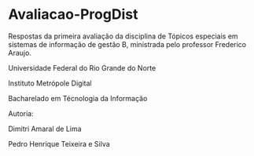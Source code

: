 # Avaliacao-ProgDist
Respostas da primeira avaliação da disciplina de Tópicos especiais em sistemas de informação de gestão B, ministrada pelo professor Frederico Araujo.

Universidade Federal do Rio Grande do Norte 

Instituto Metrópole Digital

Bacharelado em Técnologia da Informação

Autoria:

  Dimitri Amaral de Lima

  Pedro Henrique Teixeira e Silva
